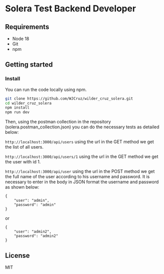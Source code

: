 # Solera Test Backend Developer

## Requirements
- Node 18
- Git
- npm

## Getting started

### Install
You can run the code locally using npm.

```sh
git clone https://github.com/WJCruz/wilder_cruz_solera.git
cd wilder_cruz_solera
npm install
npm run dev
```
Then, using the postman collection in the repository (solera.postman_collection.json) you can do the necessary tests as detailed below: 

`http://localhost:3000/api/users` using the url in the GET method we get the list of all users.

`http://localhost:3000/api/users/1` using the url in the GET method we get the user with id 1.

`http://localhost:3000/api/user` using the url in the POST method we get the full name of the user according to his username and password. It is necessary to enter in the body in JSON format the username and password as shown below:

```
{
	"user": "admin",
	"password": "admin"
}
```

or

```
{
	"user": "admin2",
	"password": "admin2"
}
```


## License
MIT
